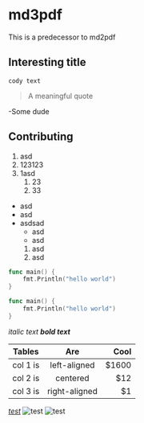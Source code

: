 # md3pdf
This is a predecessor to md2pdf

Interesting title
----------------------
`cody text`
> A meaningful quote

-Some dude

## Contributing
1. asd
2. 123123
3. 1asd
    1. 23
    2. 33

- asd
- asd
- asdsad
    - asd
    - asd
    1. asd
    2. asd
    
```go
func main() {
    fmt.Println("hello world")
}
```

```go
func main() {
    fmt.Println("hello world")
}
```

*italic text* ___bold text___

| Tables   |      Are      |  Cool |
|----------|:-------------:|------:|
| col 1 is |  left-aligned | $1600 |
| col 2 is |    centered   |   $12 |
| col 3 is | right-aligned |    $1 |

[_test_](https://google.com)
![test](https://digit.chalmers.it/loggor/digit-17.png)
![test](./assets/digit20.svg)